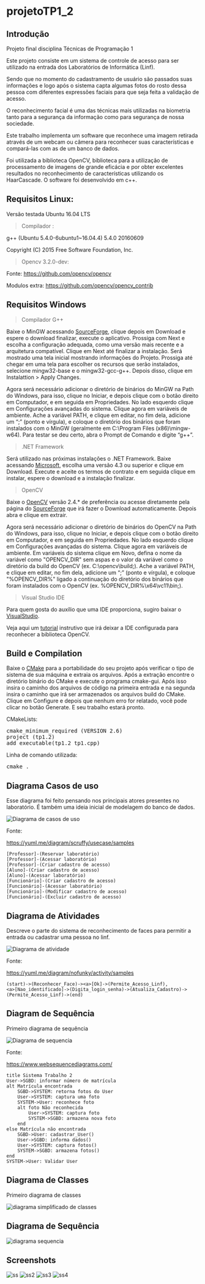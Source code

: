 # projetoTP1_2

## Introdução
Projeto final disciplina Técnicas de Programação 1 

Este projeto consiste em um sistema de controle de acesso para ser utilizado na entrada dos Laboratórios de Informática (Linf). 

Sendo que no momento do cadastramento de usuário são passados suas informações e logo após o sistema capta algumas fotos do rosto dessa pessoa com diferentes expressões faciais para que seja feita a validação de acesso.

O reconhecimento facial é uma das técnicas mais utilizadas na biometria tanto para a segurança da informação como para segurança de nossa sociedade. 

Este trabalho implementa um software que reconhece uma imagem retirada através de um webcam ou câmera para reconhecer suas características e compará-las com as de um banco de dados. 

Foi utilizada a biblioteca OpenCV, biblioteca para a utilização de processamento de imagens de grande eficácia e por obter excelentes resultados no reconhecimento de características utilizando os HaarCascade. O software foi
desenvolvido em c++.

## Requisitos Linux:

Versão testada Ubuntu 16.04 LTS

> Compilador :

g++ (Ubuntu 5.4.0-6ubuntu1~16.04.4) 5.4.0 20160609

Copyright (C) 2015 Free Software Foundation, Inc.

> Opencv 3.2.0-dev:

Fonte: https://github.com/opencv/opencv

Modulos extra: https://github.com/opencv/opencv_contrib

<h2>Requisitos Windows</h2>

> Compilador G++

Baixe o MinGW acessando <a href="https://sourceforge.net/projects/mingw-w64/">SourceForge</a>, clique depois em Download e espere o download finalizar, execute o aplicativo. Prossiga com Next e escolha a configuração adequada, como uma versão mais recente e a arquitetura compatível. Clique em Next até finalizar a instalação. Será mostrado uma tela inicial mostrando informações do Projeto. Prossiga até chegar em uma tela para escolher os recursos que serão instalados, selecione mingw32-base e o mingw32-gcc-g++. Depois disso, clique em Instalattion > Apply Changes.

Agora será necessário adicionar o diretório de binários do MinGW na Path do Windows, para isso, clique no Iniciar, e depois clique com o botão direito em Computador, e em seguida em Propriedades. No lado esquerdo clique em Configurações avançadas do sistema. Clique agora em variáveis de ambiente. Ache a variável PATH, e clique em editar, no fim dela, adicione um “;” (ponto e vírgula), e coloque o diretório dos binários que foram instalados com o MinGW (geralmente em C:\Program Files (x86)\mingw-w64). Para testar se deu certo, abra o Prompt de Comando e digite “g++”.

> .NET Framework

Será utilizado nas próximas instalações o .NET Framework. Baixe acessando <a href="https://www.microsoft.com/net/download/framework">Microsoft</a>, escolha uma versão 4.3 ou superior e clique em Download. Execute e aceite os termos de contrato e em seguida clique em instalar, espere o download e a instalação finalizar.

> OpenCV

Baixe o <a href="http://opencv.org/releases.html">OpenCV</a> versão 2.4.* de preferência ou acesse diretamente pela página do <a href="https://sourceforge.net/projects/opencvlibrary/files/opencv-win/2.4.11/opencv-2.4.11.exe/download">SourceForge</a> que irá fazer o Download automaticamente. Depois abra e clique em extrair.

Agora será necessário adicionar o diretório de binários do OpenCV na Path do Windows, para isso, clique no Iniciar, e depois clique com o botão direito em Computador, e em seguida em Propriedades. No lado esquerdo clique em Configurações avançadas do sistema. Clique agora em variáveis de ambiente. Em variáveis do sistema clique em Novo, defina o nome da variável como "OPENCV_DIR" sem aspas e o valor da variável como o diretório da build do OpenCV (ex. C:\opencv\build;). Ache a variável PATH, e clique em editar, no fim dela, adicione um “;” (ponto e vírgula), e coloque "%OPENCV_DIR%" ligado a continuação do diretório dos binários que foram instalados com o OpenCV (ex. %OPENCV_DIR%\x64\vc11\bin;).

> Visual Studio IDE

Para quem gosta do auxílio que uma IDE proporciona, sugiro baixar o <a href="https://www.visualstudio.com/pt-br/vs/cplusplus/?rr=https%3A%2F%2Fwww.google.com.br%2F">VisualStudio</a>.

Veja aqui um <a href="http://www2.ic.uff.br/~crisnv/disciplinas/procImg/Tutorial_de_Instal_do_OpenCV.pdf">tutorial</a> instrutivo que irá deixar a IDE configurada para reconhecer a biblioteca OpenCV.

<h2>Build e Compilation</h2>

Baixe o <a href="https://cmake.org/download/">CMake</a> para a portabilidade do seu projeto após verificar o tipo de sistema de sua máquina e extraia os arquivos. Após a extração encontre o diretório binário do CMake e execute o programa cmake-gui. Após isso insira o caminho dos arquivos de código na primeira entrada e na segunda insira o caminho que irá ser armazenados os arquivos build do CMake. Clique em Configure e depois que nenhum erro for relatado, você pode clicar no botão Generate. E seu trabalho estará pronto.

CMakeLists:

<pre>cmake_minimum_required (VERSION 2.6)<br>project (tp1.2)<br>add_executable(tp1.2 tp1.cpp)</pre>

Linha de comando utilizada:

<pre>cmake .</pre>


## Diagrama Casos de uso

Esse diagrama foi feito pensando nos principais atores presentes no laboratório.
É também uma ideia inicial de modelagem do banco de dados.

<img src="imagens/diagrama_casos_de_uso.png" alt="Diagrama de casos de uso">

Fonte:

https://yuml.me/diagram/scruffy/usecase/samples

```
[Professor]-(Reservar laboratório)
[Professor]-(Acessar laboratório)
[Professor]-(Criar cadastro de acesso)
[Aluno]-(Criar cadastro de acesso)
[Aluno]-(Acessar laboratório)
[Funcionário]-(Criar cadastro de acesso)
[Funcionário]-(Acessar laboratório)
[Funcionário]-(Modificar cadastro de acesso)
[Funcionário]-(Excluir cadastro de acesso)
```

## Diagrama de Atividades

Descreve o parte do sistema de reconhecimento de faces para permitir a entrada ou cadastrar uma pessoa no linf.

<img src="imagens/diagrama_atividade.png" alt="Diagrama de atividade">

Fonte:

https://yuml.me/diagram/nofunky/activity/samples

```
(start)->(Reconhecer_Face)-><a>[Ok]->(Permite_Acesso_Linf),
<a>[Nao_identificado]->(Digita_login_senha)->(Atualiza_Cadastro)->(Permite_Acesso_Linf)->(end)
```

##  Diagram de Sequência

Primeiro diagrama de sequência 

<img src="imagens/diagrama_sequencia.png" alt="Diagrama de sequencia">

Fonte:

https://www.websequencediagrams.com/

```
title Sistema Trabalho 2
User->SGBD: informar número de matrícula
alt Matrícula encontrada
    SGBD->SYSTEM: retorna fotos do User
    User->SYSTEM: captura uma foto
    SYSTEM->User: reconhece foto
    alt foto Não reconhecida
        User->SYSTEM: captura foto
        SYSTEM->SGBD: armazena nova foto
    end
else Matrícula não encontrada
    SGBD->User: cadastrar_User()
    User->SGBD: informa dados()
    User->SYSTEM: captura fotos()
    SYSTEM->SGBD: armazena fotos()
end
SYSTEM->User: Validar User
```

##  Diagrama de Classes

Primeiro diagrama de classes

<img src="imagens/diagrama_simplificado_de_classes.png" alt="diagrama simplificado de classes">

<h2>Diagrama de Sequência</h2>

<img src="imagens/diagram.png" alt="diagrama sequencia">

<h2>Screenshots</h2>

<img src="imagens/ss.png" alt="ss">
<img src="imagens/ss2.png" alt="ss2">
<img src="imagens/ss3.png" alt="ss3">
<img src="imagens/ss4.png" alt="ss4">

